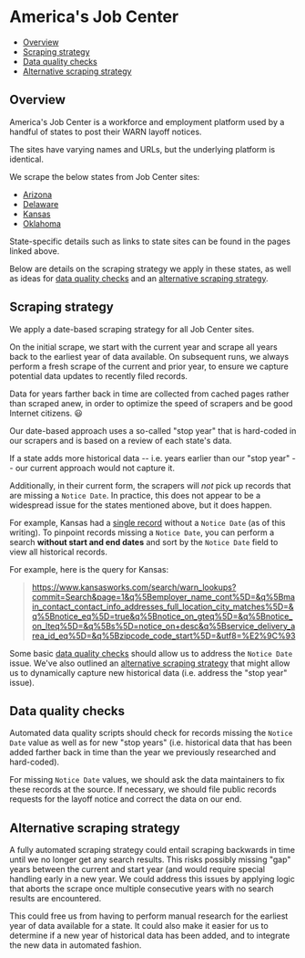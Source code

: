 # America's Job Center

- [Overview](#overview)
- [Scraping strategy](#scraping-strategy)
- [Data quality checks](#data-quality-checks)
- [Alternative scraping strategy](#alternative-scraping-strategy)

## Overview

America's Job Center is a workforce and employment platform used by a
handful of states to post their WARN layoff notices.

The sites have varying names and URLs, but the underlying platform is
identical.

We scrape the below states from Job Center sites:

* [Arizona](az.md)
* [Delaware](de.md)
* [Kansas](ks.md)
* [Oklahoma](ok.md)

State-specific details such as links to state sites can be found in
the pages linked above.

Below are details on the scraping strategy we apply in these states,
as well as ideas for [data quality checks](#data-quality-checks) and an
[alternative scraping strategy](#alternative-scraping-strategy).

## Scraping strategy

We apply a date-based scraping strategy for all Job Center sites.

On the initial scrape, we start with the current year and scrape all years back to the earliest year of data available.
On subsequent runs, we always perform a fresh scrape of the current and prior year, to ensure we capture potential
data updates to recently filed records.

Data for years farther back in time are collected from cached pages rather than scraped anew,
in order to optimize the speed of scrapers and be good Internet citizens. :smiley:

Our date-based approach uses a so-called "stop year" that is hard-coded in our scrapers and
is based on a review of each state's data.

If a state adds more historical data -- i.e. years earlier than our "stop year" -- our current approach would not capture it.

Additionally, in their current form, the scrapers will *not* pick up records that are missing a `Notice Date`.
In practice, this does not appear to be a widespread issue for the states mentioned above, but it does happen.

For example, Kansas had a [single record](https://www.kansasworks.com/search/warn_lookups/64) without a `Notice Date`
(as of this writing). To pinpoint records missing a `Notice Date`, you can perform a
search **without start and end dates** and sort by the `Notice Date` field to view all historical records.

For example, here is the query for Kansas:

> https://www.kansasworks.com/search/warn_lookups?commit=Search&page=1&q%5Bemployer_name_cont%5D=&q%5Bmain_contact_contact_info_addresses_full_location_city_matches%5D=&q%5Bnotice_eq%5D=true&q%5Bnotice_on_gteq%5D=&q%5Bnotice_on_lteq%5D=&q%5Bs%5D=notice_on+desc&q%5Bservice_delivery_area_id_eq%5D=&q%5Bzipcode_code_start%5D=&utf8=%E2%9C%93

Some basic [data quality checks](#data-quality-checks) should allow us to address the `Notice Date` issue. We've also outlined an [alternative scraping strategy](#alternative-scraping-strategy) that might allow us to dynamically capture new historical data (i.e. address the "stop year" issue).

## Data quality checks

Automated data quality scripts should check for records missing the `Notice Date` value as well as for new "stop years"
(i.e. historical data that has been added farther back in time than the year we previously researched and hard-coded).

For missing `Notice Date` values, we should ask the data maintainers to fix these records
at the source. If necessary, we should file public records requests for the layoff notice
and correct the data on our end.

## Alternative scraping strategy

A fully automated scraping strategy could entail scraping backwards in time until we no longer get any search results.
This risks possibly missing "gap" years between the current and start year (and would require special handling
early in a new year. We could address this issues by applying logic that aborts the scrape once multiple consecutive years
with no search results are encountered.

This could free us from having to perform manual research for the earliest year of data available for a state.
It could also make it easier for us to determine if a new year of historical data has been added, and to integrate
the new data in automated fashion.
